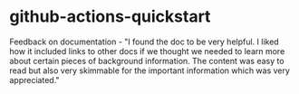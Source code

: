 # github-actions-quickstart

Feedback on documentation - "I found the doc to be very helpful. I liked how it included links to other docs if we thought we needed to learn more about certain pieces of background information. The content was easy to read but also very skimmable for the important information which was very appreciated."
